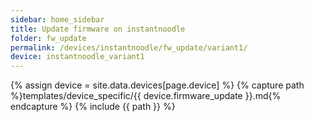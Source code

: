 ```yaml
---
sidebar: home_sidebar
title: Update firmware on instantnoodle
folder: fw_update
permalink: /devices/instantnoodle/fw_update/variant1/
device: instantnoodle_variant1
---
```

{% assign device = site.data.devices[page.device] %}
{% capture path %}templates/device_specific/{{ device.firmware_update }}.md{% endcapture %}
{% include {{ path }} %}
